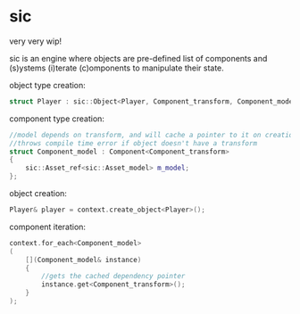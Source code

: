 # sic
very very wip!

sic is an engine where objects are pre-defined list of components and (s)ystems (i)terate (c)omponents to manipulate their state.

object type creation:
```cpp
struct Player : sic::Object<Player, Component_transform, Component_model> {};
```

component type creation:
```cpp
//model depends on transform, and will cache a pointer to it on creation,
//throws compile time error if object doesn't have a transform
struct Component_model : Component<Component_transform>
{
	sic::Asset_ref<sic::Asset_model> m_model;
};
```

object creation:
```cpp
Player& player = context.create_object<Player>();
```

component iteration:
```cpp
context.for_each<Component_model>
(
	[](Component_model& instance)
	{
		//gets the cached dependency pointer
		instance.get<Component_transform>();
	}
);
```
